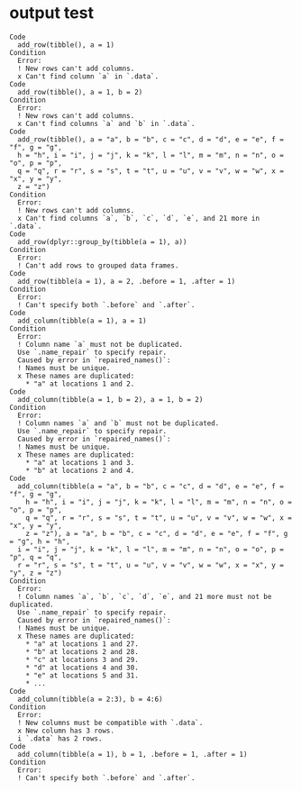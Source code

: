 # output test

    Code
      add_row(tibble(), a = 1)
    Condition
      Error:
      ! New rows can't add columns.
      x Can't find column `a` in `.data`.
    Code
      add_row(tibble(), a = 1, b = 2)
    Condition
      Error:
      ! New rows can't add columns.
      x Can't find columns `a` and `b` in `.data`.
    Code
      add_row(tibble(), a = "a", b = "b", c = "c", d = "d", e = "e", f = "f", g = "g",
      h = "h", i = "i", j = "j", k = "k", l = "l", m = "m", n = "n", o = "o", p = "p",
      q = "q", r = "r", s = "s", t = "t", u = "u", v = "v", w = "w", x = "x", y = "y",
      z = "z")
    Condition
      Error:
      ! New rows can't add columns.
      x Can't find columns `a`, `b`, `c`, `d`, `e`, and 21 more in `.data`.
    Code
      add_row(dplyr::group_by(tibble(a = 1), a))
    Condition
      Error:
      ! Can't add rows to grouped data frames.
    Code
      add_row(tibble(a = 1), a = 2, .before = 1, .after = 1)
    Condition
      Error:
      ! Can't specify both `.before` and `.after`.
    Code
      add_column(tibble(a = 1), a = 1)
    Condition
      Error:
      ! Column name `a` must not be duplicated.
      Use `.name_repair` to specify repair.
      Caused by error in `repaired_names()`:
      ! Names must be unique.
      x These names are duplicated:
        * "a" at locations 1 and 2.
    Code
      add_column(tibble(a = 1, b = 2), a = 1, b = 2)
    Condition
      Error:
      ! Column names `a` and `b` must not be duplicated.
      Use `.name_repair` to specify repair.
      Caused by error in `repaired_names()`:
      ! Names must be unique.
      x These names are duplicated:
        * "a" at locations 1 and 3.
        * "b" at locations 2 and 4.
    Code
      add_column(tibble(a = "a", b = "b", c = "c", d = "d", e = "e", f = "f", g = "g",
        h = "h", i = "i", j = "j", k = "k", l = "l", m = "m", n = "n", o = "o", p = "p",
        q = "q", r = "r", s = "s", t = "t", u = "u", v = "v", w = "w", x = "x", y = "y",
        z = "z"), a = "a", b = "b", c = "c", d = "d", e = "e", f = "f", g = "g", h = "h",
      i = "i", j = "j", k = "k", l = "l", m = "m", n = "n", o = "o", p = "p", q = "q",
      r = "r", s = "s", t = "t", u = "u", v = "v", w = "w", x = "x", y = "y", z = "z")
    Condition
      Error:
      ! Column names `a`, `b`, `c`, `d`, `e`, and 21 more must not be duplicated.
      Use `.name_repair` to specify repair.
      Caused by error in `repaired_names()`:
      ! Names must be unique.
      x These names are duplicated:
        * "a" at locations 1 and 27.
        * "b" at locations 2 and 28.
        * "c" at locations 3 and 29.
        * "d" at locations 4 and 30.
        * "e" at locations 5 and 31.
        * ...
    Code
      add_column(tibble(a = 2:3), b = 4:6)
    Condition
      Error:
      ! New columns must be compatible with `.data`.
      x New column has 3 rows.
      i `.data` has 2 rows.
    Code
      add_column(tibble(a = 1), b = 1, .before = 1, .after = 1)
    Condition
      Error:
      ! Can't specify both `.before` and `.after`.

